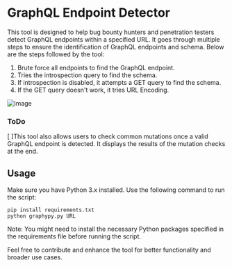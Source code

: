 # GraphQL Endpoint Detector

This tool is designed to help bug bounty hunters and penetration testers detect GraphQL endpoints within a specified URL. It goes through multiple steps to ensure the identification of GraphQL endpoints and schema. Below are the steps followed by the tool:

1. Brute force all endpoints to find the GraphQL endpoint.
2. Tries the introspection query to find the schema.
3. If introspection is disabled, it attempts a GET query to find the schema.
4. If the GET query doesn't work, it tries URL Encoding.

![image](https://github.com/viralvaghela/graphypy/assets/34627404/ffe48d43-d3e6-465e-bbda-feac1c7201ab)

### ToDo
[ ]This tool also allows users to check common mutations once a valid GraphQL endpoint is detected. It displays the results of the mutation checks at the end.

## Usage

Make sure you have Python 3.x installed. Use the following command to run the script:

```
pip install requirements.txt
python graphypy.py URL
```
Note: You might need to install the necessary Python packages specified in the requirements file before running the script.

Feel free to contribute and enhance the tool for better functionality and broader use cases.
